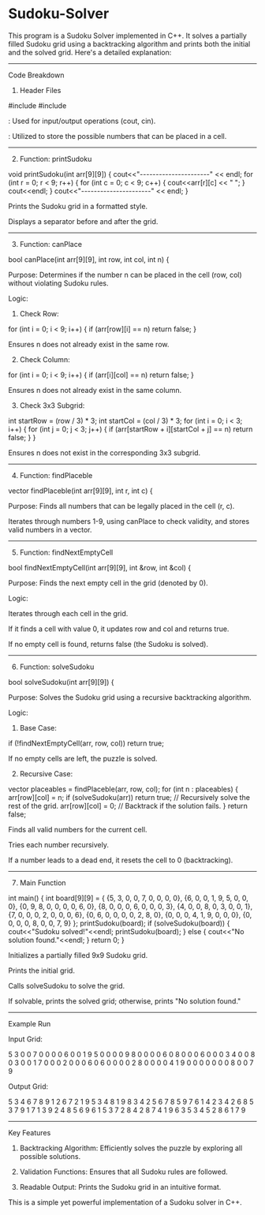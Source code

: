 # Sudoku-Solver
This program is a Sudoku Solver implemented in C++. It solves a partially filled Sudoku grid using a backtracking algorithm and prints both the initial and the solved grid. Here's a detailed explanation:


---

Code Breakdown

1. Header Files

#include <iostream>
#include <vector>

<iostream>: Used for input/output operations (cout, cin).

<vector>: Utilized to store the possible numbers that can be placed in a cell.



---

2. Function: printSudoku

void printSudoku(int arr[9][9]) {
    cout<<"----------------------" << endl;
    for (int r = 0; r < 9; r++) {
        for (int c = 0; c < 9; c++) {
            cout<<arr[r][c] << " ";
        }
        cout<<endl;
    }
    cout<<"----------------------" << endl;
}

Prints the Sudoku grid in a formatted style.

Displays a separator before and after the grid.



---

3. Function: canPlace

bool canPlace(int arr[9][9], int row, int col, int n) {

Purpose: Determines if the number n can be placed in the cell (row, col) without violating Sudoku rules.


Logic:

1. Check Row:

for (int i = 0; i < 9; i++) {
    if (arr[row][i] == n) return false;
}

Ensures n does not already exist in the same row.


2. Check Column:

for (int i = 0; i < 9; i++) {
    if (arr[i][col] == n) return false;
}

Ensures n does not already exist in the same column.


3. Check 3x3 Subgrid:

int startRow = (row / 3) * 3;
int startCol = (col / 3) * 3;
for (int i = 0; i < 3; i++) {
    for (int j = 0; j < 3; j++) {
        if (arr[startRow + i][startCol + j] == n) return false;
    }
}

Ensures n does not exist in the corresponding 3x3 subgrid.




---

4. Function: findPlaceble

vector<int> findPlaceble(int arr[9][9], int r, int c) {

Purpose: Finds all numbers that can be legally placed in the cell (r, c).

Iterates through numbers 1-9, using canPlace to check validity, and stores valid numbers in a vector.



---

5. Function: findNextEmptyCell

bool findNextEmptyCell(int arr[9][9], int &row, int &col) {

Purpose: Finds the next empty cell in the grid (denoted by 0).

Logic:

Iterates through each cell in the grid.

If it finds a cell with value 0, it updates row and col and returns true.

If no empty cell is found, returns false (the Sudoku is solved).




---

6. Function: solveSudoku

bool solveSudoku(int arr[9][9]) {

Purpose: Solves the Sudoku grid using a recursive backtracking algorithm.


Logic:

1. Base Case:

if (!findNextEmptyCell(arr, row, col)) return true;

If no empty cells are left, the puzzle is solved.


2. Recursive Case:

vector<int> placeables = findPlaceble(arr, row, col);
for (int n : placeables) {
    arr[row][col] = n;
    if (solveSudoku(arr)) return true; // Recursively solve the rest of the grid.
    arr[row][col] = 0; // Backtrack if the solution fails.
}
return false;

Finds all valid numbers for the current cell.

Tries each number recursively.

If a number leads to a dead end, it resets the cell to 0 (backtracking).





---

7. Main Function

int main() {
    int board[9][9] = {
        {5, 3, 0, 0, 7, 0, 0, 0, 0},
        {6, 0, 0, 1, 9, 5, 0, 0, 0},
        {0, 9, 8, 0, 0, 0, 0, 6, 0},
        {8, 0, 0, 0, 6, 0, 0, 0, 3},
        {4, 0, 0, 8, 0, 3, 0, 0, 1},
        {7, 0, 0, 0, 2, 0, 0, 0, 6},
        {0, 6, 0, 0, 0, 0, 2, 8, 0},
        {0, 0, 0, 4, 1, 9, 0, 0, 0},
        {0, 0, 0, 0, 8, 0, 0, 7, 9}
    };
    printSudoku(board);
    if (solveSudoku(board)) {
        cout<<"Sudoku solved!"<<endl;
        printSudoku(board);
    } else {
        cout<<"No solution found."<<endl;
    }
    return 0;
}

Initializes a partially filled 9x9 Sudoku grid.

Prints the initial grid.

Calls solveSudoku to solve the grid.

If solvable, prints the solved grid; otherwise, prints "No solution found."



---

Example Run

Input Grid:

5 3 0 0 7 0 0 0 0
6 0 0 1 9 5 0 0 0
0 9 8 0 0 0 0 6 0
8 0 0 0 6 0 0 0 3
4 0 0 8 0 3 0 0 1
7 0 0 0 2 0 0 0 6
0 6 0 0 0 0 2 8 0
0 0 0 4 1 9 0 0 0
0 0 0 0 8 0 0 7 9

Output Grid:

5 3 4 6 7 8 9 1 2
6 7 2 1 9 5 3 4 8
1 9 8 3 4 2 5 6 7
8 5 9 7 6 1 4 2 3
4 2 6 8 5 3 7 9 1
7 1 3 9 2 4 8 5 6
9 6 1 5 3 7 2 8 4
2 8 7 4 1 9 6 3 5
3 4 5 2 8 6 1 7 9


---

Key Features

1. Backtracking Algorithm: Efficiently solves the puzzle by exploring all possible solutions.


2. Validation Functions: Ensures that all Sudoku rules are followed.


3. Readable Output: Prints the Sudoku grid in an intuitive format.



This is a simple yet powerful implementation of a Sudoku solver in C++.

